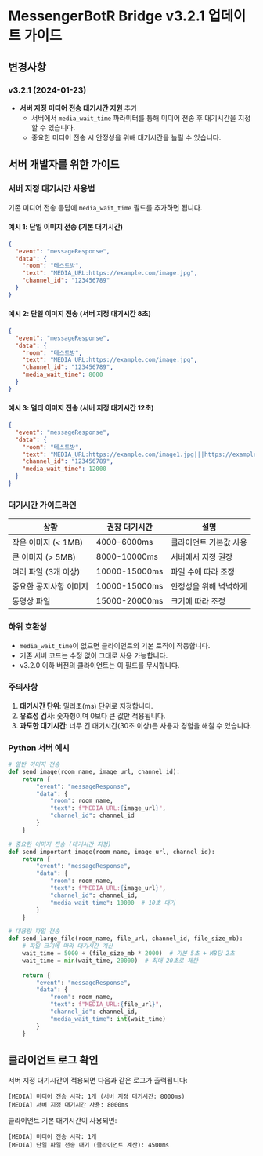 # MessengerBotR Bridge v3.2.1 업데이트 가이드

## 변경사항

### v3.2.1 (2024-01-23)
- **서버 지정 미디어 전송 대기시간 지원** 추가
  - 서버에서 `media_wait_time` 파라미터를 통해 미디어 전송 후 대기시간을 지정할 수 있습니다.
  - 중요한 미디어 전송 시 안정성을 위해 대기시간을 늘릴 수 있습니다.

## 서버 개발자를 위한 가이드

### 서버 지정 대기시간 사용법

기존 미디어 전송 응답에 `media_wait_time` 필드를 추가하면 됩니다.

#### 예시 1: 단일 이미지 전송 (기본 대기시간)
```json
{
  "event": "messageResponse",
  "data": {
    "room": "테스트방",
    "text": "MEDIA_URL:https://example.com/image.jpg",
    "channel_id": "123456789"
  }
}
```

#### 예시 2: 단일 이미지 전송 (서버 지정 대기시간 8초)
```json
{
  "event": "messageResponse",
  "data": {
    "room": "테스트방",
    "text": "MEDIA_URL:https://example.com/image.jpg",
    "channel_id": "123456789",
    "media_wait_time": 8000
  }
}
```

#### 예시 3: 멀티 이미지 전송 (서버 지정 대기시간 12초)
```json
{
  "event": "messageResponse",
  "data": {
    "room": "테스트방",
    "text": "MEDIA_URL:https://example.com/image1.jpg|||https://example.com/image2.jpg|||https://example.com/image3.jpg",
    "channel_id": "123456789",
    "media_wait_time": 12000
  }
}
```

### 대기시간 가이드라인

| 상황 | 권장 대기시간 | 설명 |
|------|---------------|------|
| 작은 이미지 (< 1MB) | 4000-6000ms | 클라이언트 기본값 사용 |
| 큰 이미지 (> 5MB) | 8000-10000ms | 서버에서 지정 권장 |
| 여러 파일 (3개 이상) | 10000-15000ms | 파일 수에 따라 조정 |
| 중요한 공지사항 이미지 | 10000-15000ms | 안정성을 위해 넉넉하게 |
| 동영상 파일 | 15000-20000ms | 크기에 따라 조정 |

### 하위 호환성

- `media_wait_time`이 없으면 클라이언트의 기본 로직이 작동합니다.
- 기존 서버 코드는 수정 없이 그대로 사용 가능합니다.
- v3.2.0 이하 버전의 클라이언트는 이 필드를 무시합니다.

### 주의사항

1. **대기시간 단위**: 밀리초(ms) 단위로 지정합니다.
2. **유효성 검사**: 숫자형이며 0보다 큰 값만 적용됩니다.
3. **과도한 대기시간**: 너무 긴 대기시간(30초 이상)은 사용자 경험을 해칠 수 있습니다.

### Python 서버 예시

```python
# 일반 이미지 전송
def send_image(room_name, image_url, channel_id):
    return {
        "event": "messageResponse",
        "data": {
            "room": room_name,
            "text": f"MEDIA_URL:{image_url}",
            "channel_id": channel_id
        }
    }

# 중요한 이미지 전송 (대기시간 지정)
def send_important_image(room_name, image_url, channel_id):
    return {
        "event": "messageResponse",
        "data": {
            "room": room_name,
            "text": f"MEDIA_URL:{image_url}",
            "channel_id": channel_id,
            "media_wait_time": 10000  # 10초 대기
        }
    }

# 대용량 파일 전송
def send_large_file(room_name, file_url, channel_id, file_size_mb):
    # 파일 크기에 따라 대기시간 계산
    wait_time = 5000 + (file_size_mb * 2000)  # 기본 5초 + MB당 2초
    wait_time = min(wait_time, 20000)  # 최대 20초로 제한
    
    return {
        "event": "messageResponse",
        "data": {
            "room": room_name,
            "text": f"MEDIA_URL:{file_url}",
            "channel_id": channel_id,
            "media_wait_time": int(wait_time)
        }
    }
```

## 클라이언트 로그 확인

서버 지정 대기시간이 적용되면 다음과 같은 로그가 출력됩니다:

```
[MEDIA] 미디어 전송 시작: 1개 (서버 지정 대기시간: 8000ms)
[MEDIA] 서버 지정 대기시간 사용: 8000ms
```

클라이언트 기본 대기시간이 사용되면:

```
[MEDIA] 미디어 전송 시작: 1개
[MEDIA] 단일 파일 전송 대기 (클라이언트 계산): 4500ms
```